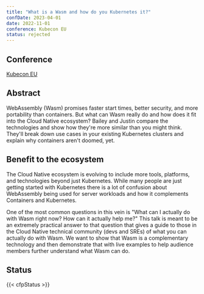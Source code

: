 ```yaml
---
title: "What is a Wasm and how do you Kubernetes it?"
confDate: 2023-04-01
date: 2022-11-01
conference: Kubecon EU
status: rejected
---
```


## Conference
[Kubecon EU](https://events.linuxfoundation.org/kubecon-cloudnativecon-europe/)

## Abstract
WebAssembly (Wasm) promises faster start times, better security, and more portability than containers.
But what can Wasm really do and how does it fit into the Cloud Native ecosystem?
Bailey and Justin compare the technologies and show how they're more similar than you might think.
They'll break down use cases in your existing Kubernetes clusters and explain why containers aren't doomed, yet.

## Benefit to the ecosystem
The Cloud Native ecosystem is evolving to include more tools, platforms, and technologies beyond just Kubernetes.
While many people are just getting started with Kubernetes there is a lot of confusion about WebAssembly being used for server workloads and how it complements Containers and Kubernetes.

One of the most common questions in this vein is "What can I actually do with Wasm right now? How can it actually help me?"
This talk is meant to be an extremely practical answer to that question that gives a guide to those in the Cloud Native technical community (devs and SREs) of what you can actually do with Wasm.
We want to show that Wasm is a complementary technology and then demonstrate that with live examples to help audience members further understand what Wasm can do.


## Status
{{< cfpStatus >}}
